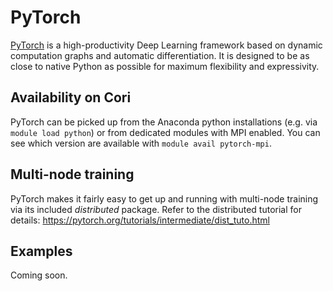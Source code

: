 # PyTorch

[PyTorch](https://pytorch.org/) is a high-productivity Deep Learning framework based on dynamic
computation graphs and automatic differentiation. It is designed to be as close
to native Python as possible for maximum flexibility and expressivity.

## Availability on Cori

PyTorch can be picked up from the Anaconda python installations (e.g. via
`module load python`) or from dedicated modules with MPI enabled. You can
see which version are available with `module avail pytorch-mpi`.

## Multi-node training

PyTorch makes it fairly easy to get up and running with multi-node training
via its included _distributed_ package. Refer to the distributed tutorial for
details: https://pytorch.org/tutorials/intermediate/dist_tuto.html

## Examples

Coming soon.
